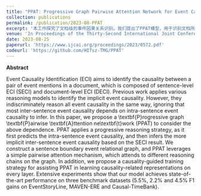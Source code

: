 ```yaml
---
title: "PPAT: Progressive Graph Pairwise Attention Network for Event Causality Identification"
collection: publications
permalink: /publication/2023-08-PPAT
excerpt: '本工作探究了文档级的事件因果关系识别。我们提出了PPAT模型，用于识别文档所有的事件对中是否存在因果关系。主要创新有三点，首先我们通过显式的区分句内和跨句的事件因果，PPAT先推理较简单的句内事件因果关系，之后基于句内事件因果关系推理较难的跨句事件因果关系。其次，PPAT利用一种Pairwise的图神经网络以适配因果推理的“前提-结论”模式，极大的提升了模型的推理效果。最后我们提出了一种因果引导的损失函数，能够成功提升模型的因果推理能力。'
venue: 'In Proceedings of the Thirty-Second International Joint Conference on Artificial Intelligence (IJCAI)'
date: 2023-08-25
paperurl: 'https://www.ijcai.org/proceedings/2023/0572.pdf'
codeurl: 'https://github.com/HITsz-TMG/PPAT'
---
```


**Abstract**

Event Causality Identification (ECI) aims to identify the causality between a pair of event mentions in a document, which is composed of sentence-level ECI (SECI) and document-level ECI (DECI). Previous work applies various reasoning models to identify the implicit event causality. However, they indiscriminately reason all event causality in the same way, ignoring that most inter-sentence event causality depends on intra-sentence event causality to infer.  In this paper, we propose a \textbf{P}rogressive graph \textbf{P}airwise \textbf{A}ttention ne\textbf{t}work (PPAT) to consider the above dependence. PPAT applies a progressive reasoning strategy, as it first predicts the intra-sentence event causality, and then infers the more implicit inter-sentence event causality based on the SECI result. We construct a sentence boundary event relational graph, and PPAT leverages a simple pairwise attention mechanism, which attends to different reasoning chains on the graph. In addition, we propose a causality-guided training strategy for assisting PPAT in learning causality-related representations on every layer. Extensive experiments show that our model achieves state-of-the-art performance on three benchmark datasets (5.5\%, 2.2\% and 4.5\% F1 gains on EventStoryLine, MAVEN-ERE and Causal-TimeBank).

